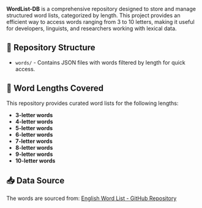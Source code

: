 **WordList-DB** is a comprehensive repository designed to store and manage structured word lists, categorized by length. This project provides an efficient way to access words ranging from 3 to 10 letters, making it useful for developers, linguists, and researchers working with lexical data.

## 📂 Repository Structure
- `words/` - Contains JSON files with words filtered by length for quick access.

## 📜 Word Lengths Covered
This repository provides curated word lists for the following lengths:
- **3-letter words**
- **4-letter words**
- **5-letter words**
- **6-letter words**
- **7-letter words**
- **8-letter words**
- **9-letter words**
- **10-letter words**

## 📥 Data Source
The words are sourced from:
[English Word List - GitHub Repository](https://raw.githubusercontent.com/lorenbrichter/Words/master/Words/en.txt)
